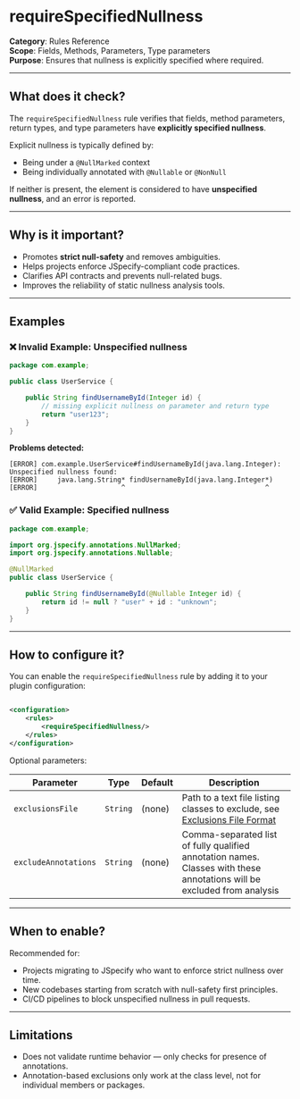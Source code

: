 # requireSpecifiedNullness

**Category**: Rules Reference  
**Scope**: Fields, Methods, Parameters, Type parameters  
**Purpose**: Ensures that nullness is explicitly specified where required.

---

## What does it check?

The `requireSpecifiedNullness` rule verifies that fields, method parameters, return types, and type
parameters have **explicitly specified nullness**.

Explicit nullness is typically defined by:

- Being under a `@NullMarked` context
- Being individually annotated with `@Nullable` or `@NonNull`

If neither is present, the element is considered to have **unspecified nullness**, and an error is
reported.

---

## Why is it important?

- Promotes **strict null-safety** and removes ambiguities.
- Helps projects enforce JSpecify-compliant code practices.
- Clarifies API contracts and prevents null-related bugs.
- Improves the reliability of static nullness analysis tools.

---

## Examples

### ❌ Invalid Example: Unspecified nullness

```java
package com.example;

public class UserService {

    public String findUsernameById(Integer id) {
        // missing explicit nullness on parameter and return type
        return "user123";
    }
}
```

**Problems detected:**

```
[ERROR] com.example.UserService#findUsernameById(java.lang.Integer): Unspecified nullness found:
[ERROR]     java.lang.String* findUsernameById(java.lang.Integer*)
[ERROR]                     ^                                   ^ 
```

### ✅ Valid Example: Specified nullness

```java
package com.example;

import org.jspecify.annotations.NullMarked;
import org.jspecify.annotations.Nullable;

@NullMarked
public class UserService {

    public String findUsernameById(@Nullable Integer id) {
        return id != null ? "user" + id : "unknown";
    }
}
```

---

## How to configure it?

You can enable the `requireSpecifiedNullness` rule by adding it to your plugin configuration:

```xml

<configuration>
    <rules>
        <requireSpecifiedNullness/>
    </rules>
</configuration>
```

Optional parameters:

| Parameter            | Type     | Default	 | Description                                                                                                             |
|----------------------|----------|----------|-------------------------------------------------------------------------------------------------------------------------|
| `exclusionsFile`     | `String` | (none)   | Path to a text file listing classes to exclude, see [Exclusions File Format](/docs/file-formats/exclusions-file)        |
| `excludeAnnotations` | `String` | (none)   | Comma-separated list of fully qualified annotation names. Classes with these annotations will be excluded from analysis |

---

## When to enable?

Recommended for:

* Projects migrating to JSpecify who want to enforce strict nullness over time.
* New codebases starting from scratch with null-safety first principles.
* CI/CD pipelines to block unspecified nullness in pull requests.

---

## Limitations

* Does not validate runtime behavior — only checks for presence of annotations.
* Annotation-based exclusions only work at the class level, not for individual members or packages.
